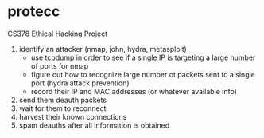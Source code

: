 # protecc
CS378 Ethical Hacking Project

1. identify an attacker (nmap, john, hydra, metasploit) 
	- use tcpdump in order to see if a single IP is targeting a large number of ports for nmap
	- figure out how to recognize large number ot packets sent to a single port (hydra attack prevention)
	- record their IP and MAC addresses (or whatever available info)
2. send them deauth packets
3. wait for them to reconnect
4. harvest their known connections
5. spam deauths after all information is obtained
